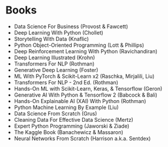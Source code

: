 # Books
- Data Science For Business (Provost & Fawcett)
- Deep Learning With Python (Chollet)
- Storytelling With Data (Knaflic)
- Python Object-Oriented Programming (Lott & Phillips)
- Deep Reinforcement Learning With Python (Ravichandiran)
- Deep Learning Illustrated (Krohn)
- Transformers For NLP (Rothman)
- Generative Deep Learning (Foster)
- ML With PyTorch & Scikit-Learn x2 (Raschka, Mirjalili, Liu)
- Transformers For NLP - 2nd Ed. (Rothman)
- Hands-On ML with Scikit-Learn, Keras, & Tensorflow (Geron)
- Generative AI With Python & Tensorflow 2 (Babcock & Bali)
- Hands-On Explainable AI (XAI) With Python (Rothman)
- Python Machine Learning By Example (Liu)
- Data Science From Scratch (Grus)
- Cleaning Data For Effective Data Science (Mertz)
- Expert Python Programming (Jaworski & Ziade)
- The Kaggle Book (Banachewicz & Massaron)
- Neural Networks From Scratch (Harrison a.k.a. Sentdex)